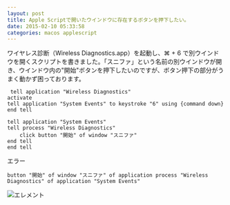 ```yaml
---
layout: post
title: Apple Scriptで開いたウインドウに存在するボタンを押下したい。
date: 2015-02-10 05:33:58
categories: macos applescript
---
```

<p>ワイヤレス診断（Wireless Diagnostics.app）を起動し、⌘ + 6 で別ウインドウを開くスクリプトを書きました。「スニファ」という名前の別ウインドウが開き、ウインドウ内の"開始"ボタンを押下したいのですが、ボタン押下の部分がうまく動かず困っております。</p>

<pre><code> tell application "Wireless Diagnostics"
activate
tell application "System Events" to keystroke "6" using {command down}
end tell

tell application "System Events"
tell process "Wireless Diagnostics"
    click button "開始" of window "スニファ"
end tell
end tell
</code></pre>

<p>エラー</p>

<pre><code>button "開始" of window "スニファ" of application process "Wireless Diagnostics" of application "System Events"
</code></pre>

<p><img src="https://i.stack.imgur.com/HrQwb.jpg" alt="エレメント"></p>
